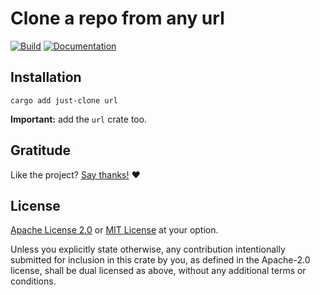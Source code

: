 <!-- DO NOT EDIT -->
<!-- This file is automatically generated by README.ts. -->
<!-- Edit README.ts if you want to make changes. -->

# Clone a repo from any url

[![Build](https://github.com/DenisGorbachev/just-clone/actions/workflows/ci.yml/badge.svg)](https://github.com/DenisGorbachev/just-clone)
[![Documentation](https://docs.rs/just-clone/badge.svg)](https://docs.rs/just-clone)




## Installation

```shell
cargo add just-clone url
```

**Important:** add the `url` crate too.

## Gratitude

Like the project? [Say thanks!](https://github.com/DenisGorbachev/just-clone/discussions/new?category=gratitude) ❤️

## License

[Apache License 2.0](LICENSE-APACHE) or [MIT License](LICENSE-MIT) at your option.

Unless you explicitly state otherwise, any contribution intentionally submitted for inclusion in this crate by you, as defined in the Apache-2.0 license, shall be dual licensed as above, without any additional terms or conditions.
